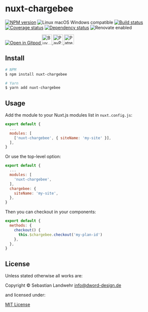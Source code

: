 <!-- TITLE/ -->
# nuxt-chargebee
<!-- /TITLE -->

<!-- BADGES/ -->
[![NPM version](https://img.shields.io/npm/v/nuxt-chargebee.svg)](https://npmjs.org/package/nuxt-chargebee)
![Linux macOS Windows compatible](https://img.shields.io/badge/os-linux%20%7C%C2%A0macos%20%7C%C2%A0windows-blue)
[![Build status](https://github.com/dword-design/nuxt-chargebee/workflows/build/badge.svg)](https://github.com/dword-design/nuxt-chargebee/actions)
[![Coverage status](https://img.shields.io/coveralls/dword-design/nuxt-chargebee)](https://coveralls.io/github/dword-design/nuxt-chargebee)
[![Dependency status](https://img.shields.io/david/dword-design/nuxt-chargebee)](https://david-dm.org/dword-design/nuxt-chargebee)
![Renovate enabled](https://img.shields.io/badge/renovate-enabled-brightgreen)

<a href="https://gitpod.io/#https://github.com/dword-design/bar">
  <img src="https://gitpod.io/button/open-in-gitpod.svg" alt="Open in Gitpod">
</a><a href="https://www.buymeacoffee.com/dword">
  <img
    src="https://www.buymeacoffee.com/assets/img/guidelines/download-assets-sm-2.svg"
    alt="Buy Me a Coffee"
    height="32"
  >
</a><a href="https://paypal.me/SebastianLandwehr">
  <img
    src="https://dword-design.de/images/paypal.svg"
    alt="PayPal"
    height="32"
  >
</a><a href="https://www.patreon.com/dworddesign">
  <img
    src="https://dword-design.de/images/patreon.svg"
    alt="Patreon"
    height="32"
  >
</a>
<!-- /BADGES -->

<!-- DESCRIPTION/ -->

<!-- /DESCRIPTION -->

<!-- INSTALL/ -->
## Install

```bash
# NPM
$ npm install nuxt-chargebee

# Yarn
$ yarn add nuxt-chargebee
```
<!-- /INSTALL -->

## Usage

Add the module to your Nuxt.js modules list in `nuxt.config.js`:
```js
export default {
  ...
  modules: [
    ['nuxt-chargebee', { siteName: 'my-site' }],
  ],
}
```

Or use the top-level option:
```js
export default {
  ...
  modules: [
    'nuxt-chargebee',
  ],
  chargebee: {
    siteName: 'my-site',
  },
}
```

Then you can checkout in your components:
```js
export default {
  methods: {
    checkout() {
      this.$chargebee.checkout('my-plan-id')
    },
  },
}
```

<!-- LICENSE/ -->
## License

Unless stated otherwise all works are:

Copyright &copy; Sebastian Landwehr <info@dword-design.de>

and licensed under:

[MIT License](https://opensource.org/licenses/MIT)
<!-- /LICENSE -->
